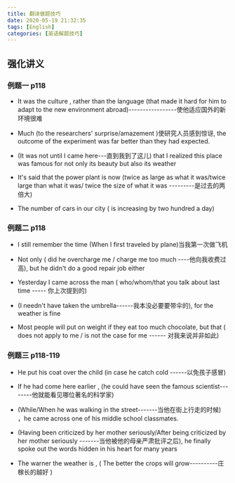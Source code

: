 ```yaml
---
title: 翻译做题技巧
date: 2020-05-19 21:32:35
tags: [English]
categories: [英语解题技巧]
---
```


## 强化讲义


### 例题一  p118

- It was the culture , rather than the language (that made it hard for him to adapt to the new environment abroad)-----------------使他适应国外的新环境很难

- Much (to the researchers' surprise/amazement )使研究人员感到惊讶, the outcome of the experiment was far better than they had expected.

- (It was not until I came here---直到我到了这儿) that I realized this place was famous for not only its beauty but also its weather

- It's said that the power plant is now (twice as large as what it was/twice large than what it was/ twice the size of what it was ---------是过去的两倍大)

- The number of cars in our city ( is increasing by two hundred a day)

### 例题二 p118

- I still remember the time (When I first traveled by plane)当我第一次做飞机

- Not only ( did he overcharge me / charge me too much ----他向我收费过高), but he didn't do a good repair job either

- Yesterday I came across the man ( who/whom/that you talk about last time ----- 你上次提到的)

- (I needn't have taken the umbrella------我本没必要要带伞的), for the weather is fine

- Most people will put on weight if they eat too much chocolate, but that ( does not apply to me / is not the case for me ------ 对我来说并非如此)


### 例题三 p118-119

- He put his coat over the child (in case he catch cold ------以免孩子感冒)

- If he had come here earlier , (he could have seen the famous scientist--------他就能看见哪位著名的科学家)

- (While/When he was walking in the street-------当他在街上行走的时候) ，he came across one of his middle school classmates.

- (Having been criticized by her mother seriously/After being criticized by her mother seriously -------当他被他的母亲严肃批评之后), he finally spoke out the words hidden in his heart for many years

- The warner the weather is , ( The better the crops will grow----------庄稼长的越好 )
